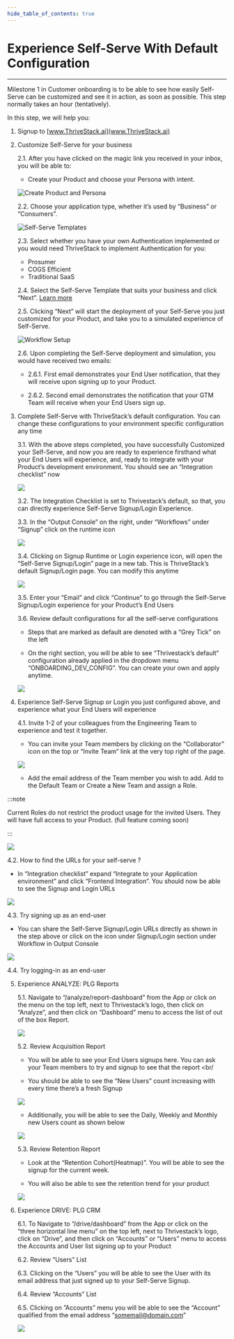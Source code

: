 ```yaml
--- 
hide_table_of_contents: true
---
```


# Experience Self-Serve With Default Configuration 

------------------------------------------------------------------

Milestone 1 in Customer onboarding is to be able to see how easily Self-Serve can be customized and see it in action, as soon as possible. This step normally takes an hour (tentatively).

In this step, we will help you:

1. Signup to [www.ThriveStack.ai](www.ThriveStack.ai)

2. Customize Self-Serve for your business

   2.1. After you have clicked on the magic link you received in your inbox, you will be able to:

   - Create your Product and choose your Persona with intent.

   ![Create Product and Persona](/img/customer_onboarding/create-product-persona.png)

   2.2. Choose your application type, whether it’s used by “Business” or “Consumers”.

   ![Self-Serve Templates](/img/customer_onboarding/self-serve-templates.png)

   2.3. Select whether you have your own Authentication implemented or you would need ThriveStack to implement Authentication for you:

   - Prosumer
   - COGS Efficient
   - Traditional SaaS

   2.4. Select the Self-Serve Template that suits your business and click “Next”. [Learn more](https://resources.thrivestack.ai/p/announcing-self-serve-templates)

   2.5. Clicking “Next” will start the deployment of your Self-Serve you just customized for your Product, and take you to a simulated experience of Self-Serve.
    
   ![Workflow Setup](/img/customer_onboarding/workflow-setup.png)

   2.6. Upon completing the Self-Serve deployment and simulation, you would have received two emails:

   - 2.6.1. First email demonstrates your End User notification, that they will receive upon signing up to your Product.

   - 2.6.2. Second email demonstrates the notification that your GTM Team will receive when your End Users sign up.

3. Complete Self-Serve with ThriveStack’s default configuration. You can change these configurations to your environment specific configuration any time

   3.1. With the above steps completed, you have successfully Customized your Self-Serve, and now you are ready to experience firsthand what your End Users will experience, and, ready to integrate with your Product’s development environment. You should see an “Integration checklist” now

   ![](/img/customer_onboarding/integrate-checklist.png)

   3.2. The Integration Checklist is set to Thrivestack’s default, so that, you can directly experience Self-Serve Signup/Login Experience.

   3.3. In the “Output Console” on the right, under “Workflows” under “Signup” click on the runtime icon

   ![](/img/customer_onboarding/output-console.png)

   3.4. Clicking on Signup Runtime or Login experience icon, will open the “Self-Serve Signup/Login” page in a new tab. This is ThriveStack’s default Signup/Login page. You can modify this anytime

   ![](/img/customer_onboarding/signup-runtime.png)

   3.5. Enter your “Email” and click “Continue” to go through the Self-Serve Signup/Login experience for your Product’s End Users

   3.6. Review default configurations for all the self-serve configurations

   - Steps that are marked as default are denoted with a “Grey Tick”   on the left
   
   - On the right section, you will be able to see “Thrivestack’s default“ configuration already applied in the dropdown menu “ONBOARDING_DEV_CONFIG”. You can create your own and apply anytime.
   
   ![](/img/customer_onboarding/default-config.png)

4. Experience Self-Serve Signup or Login you just configured above, and experience what your End Users will experience

   4.1. Invite 1-2 of your colleagues from the Engineering Team to experience and test it together.

   - You can invite your Team members by clicking on the “Collaborator” icon on the top or “Invite Team” link at the very top right of the page.

   ![](/img/customer_onboarding/invite.png)
   
   - Add the email address of the Team member you wish to add. Add to the Default Team or Create a New Team and assign a Role. 
        
:::note

Current Roles do not restrict the product usage for the invited Users. They will have full access to your Product. (full feature coming soon)

:::

![](/img/customer_onboarding/invite2.png)

   4.2. How to find the URLs for your self-serve ?

   - In “Integration checklist” expand “Integrate to your Application environment” and click “Frontend Integration”. You should now be able to see the Signup and Login URLs 

   ![](/img/customer_onboarding/self-serve-urls.png)

   4.3. Try signing up as an end-user

   - You can share the Self-Serve Signup/Login URLs directly as shown in the step above or click on the icon under Signup/Login section under Workflow in Output Console

   ![](/img/customer_onboarding/output-console.png)

   4.4. Try logging-in as an end-user 

5. Experience ANALYZE: PLG Reports

   5.1. Navigate to “/analyze/report-dashboard” from the App or click on the   menu on the top left, next to Thrivestack’s logo, then click on “Analyze”, and then click on “Dashboard” menu to access the list of out of the box Report.

   ![](/img/customer_onboarding/analyze-dashboard.png)

   5.2. Review Acquisition Report
   
   - You will be able to see your End Users signups here. You can ask your Team members to try and signup to see that the report  <br/

   - You should be able to see the “New Users” count increasing with every time there’s a fresh Signup

   ![](/img/customer_onboarding/new-users.png)

   - Additionally, you will be able to see the Daily, Weekly and Monthly new Users count as shown below

   ![](/img/customer_onboarding/acquisition-report-widgets.png)

   5.3. Review Retention Report

   - Look at the “Retention Cohort(Heatmap)”. You will be able to see the signup for the current week.

   - You will also be able to see the retention trend for your product

   ![](/img/customer_onboarding/retention-report-widgets.png)

6. Experience DRIVE: PLG CRM

   6.1. To Navigate to “/drive/dashboard” from the App or click on the “three horizontal line menu” on the top left, next to Thrivestack’s logo, click on “Drive”, and then click on “Accounts” or “Users” menu to access the Accounts and User list signing up to your Product

   6.2. Review “Users” List

   6.3. Clicking on the “Users” you will be able to see the User with its email address that just signed up to your Self-Serve Signup.

   6.4. Review “Accounts” List

   6.5. Clicking on ”Accounts” menu you will be able to see the “Account” qualified from the email address “somemail@domain.com”

   ![](/img/customer_onboarding/drive-accounts-users.png)
